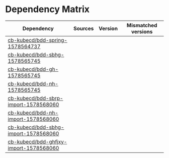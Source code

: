 # Dependency Matrix

Dependency | Sources | Version | Mismatched versions
---------- | ------- | ------- | -------------------
[cb-kubecd/bdd-spring-1578564737](https://github.com/cb-kubecd/bdd-spring-1578564737.git) |  | []() | 
[cb-kubecd/bdd-sbhg-1578565745](https://github.com/cb-kubecd/bdd-sbhg-1578565745.git) |  | []() | 
[cb-kubecd/bdd-gh-1578565745](https://github.com/cb-kubecd/bdd-gh-1578565745.git) |  | []() | 
[cb-kubecd/bdd-nh-1578565745](https://github.com/cb-kubecd/bdd-nh-1578565745.git) |  | []() | 
[cb-kubecd/bdd-sbrp-import-1578568060](https://github.com/cb-kubecd/bdd-sbrp-import-1578568060.git) |  | []() | 
[cb-kubecd/bdd-nh-import-1578568060](https://github.com/cb-kubecd/bdd-nh-import-1578568060.git) |  | []() | 
[cb-kubecd/bdd-sbhg-import-1578568060](https://github.com/cb-kubecd/bdd-sbhg-import-1578568060.git) |  | []() | 
[cb-kubecd/bdd-ghfjxy-import-1578568060](https://github.com/cb-kubecd/bdd-ghfjxy-import-1578568060.git) |  | []() | 
